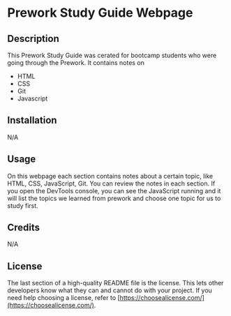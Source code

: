 # Prework Study Guide Webpage

## Description

This Prework Study Guide was cerated for bootcamp students who were going through the Prework. 
It contains notes  on
- HTML
- CSS
- Git
- Javascript 


## Installation

N/A

## Usage

On this webpage each section contains notes about a certain topic, like HTML, CSS, JavaScript, Git. You can review the notes in each section.
 If you open the DevTools console, you can see the JavaScript running and it will list the topics we learned from prework and choose one topic for us to study first.

## Credits

N/A

## License

The last section of a high-quality README file is the license. This lets other developers know what they can and cannot do with your project. If you need help choosing a license, refer to [https://choosealicense.com/](https://choosealicense.com/).

